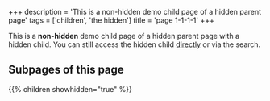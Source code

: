 +++
description = 'This is a non-hidden demo child page of a hidden parent page'
tags = ['children', 'the hidden']
title = 'page 1-1-1-1'
+++

This is a **non-hidden** demo child page of a hidden parent page with a hidden child. You can still access the hidden child [directly](shortcodes/children/children-1/children-1-1/children-1-1-1/children-1-1-1-1/children-1-1-1-1-1) or via the search.

## Subpages of this page

{{% children showhidden="true" %}}
